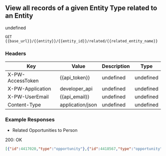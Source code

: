 ## View all records of a given Entity Type related to an Entity

undefined

```GET {{base_url}}/{{entity}}/{{entity_id}}/related/{{related_entity_name}}```

### Headers

Key | Value | Description | Type
--- | --- | --- | ---
X-PW-AccessToken | {{api_token}} | undefined | undefined
X-PW-Application | developer_api | undefined | undefined
X-PW-UserEmail | {{api_email}} | undefined | undefined
Content-Type | application/json | undefined | undefined
### Example Responses

- Related Opportunities to Person

200: OK
```json
[{"id":4417020,"type":"opportunity"},{"id":4418567,"type":"opportunity"}]
```